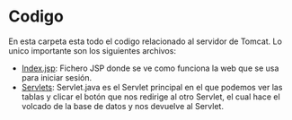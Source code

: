 
# Codigo

En esta carpeta esta todo el codigo relacionado al servidor de Tomcat. 
Lo unico importante son los siguientes archivos:


 * [Index.jsp](https://github.com/sanjuesc/ProyectoIndividualAS/blob/main/Codigo/src/main/webapp/index.jsp): Fichero JSP donde se ve como funciona la web que se usa para iniciar sesión.
 * [Servlets](https://github.com/sanjuesc/ProyectoIndividualAS/tree/main/Codigo/src/main/java/com/example/Prueba): Servlet.java es el Servlet principal en el que podemos ver las tablas y clicar el botón que nos redirige al otro Servlet, el cual hace el volcado de la base de datos y nos devuelve al Servlet.
